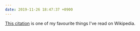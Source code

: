```yaml
---
date: 2019-11-26 18:47:37 +0900
---
```

[This citation](https://en.m.wikipedia.org/wiki/List_of_Latin_phrases_(I)#cite_note-19) is one of my favourite things I've read on Wikipedia.
